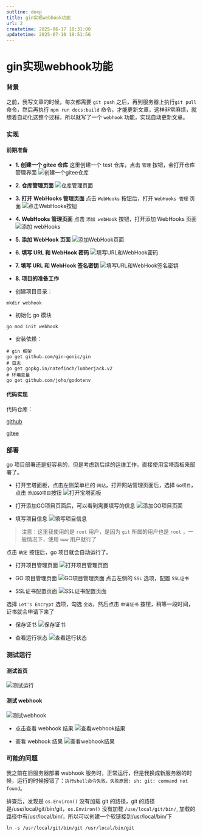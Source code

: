 ```yaml
---
outline: deep
title: gin实现webhook功能
url: 2
createtime: 2025-06-17 10:31:00
updatetime: 2025-07-10 19:51:56
---
```


# gin实现webhook功能

### 背景
之前，我写文章的时候，每次都需要 `git push` 之后，再到服务器上执行`git pull`命令，然后再执行 `npm run docs:build` 命令，才能更新文章，这样非常麻烦，就想着自动化这整个过程，所以就写了一个 `webhook` 功能，实现自动更新文章。

### 实现
#### 前期准备
- **1. 创建一个 gitee 仓库**
这里创建一个 test 仓库，点击 `管理` 按钮，会打开仓库管理界面
![创建一个gitee仓库](/uploads/2025/06/17/1.png)

- **2. 仓库管理页面**
![仓库管理页面](/uploads/2025/06/17/2.png)

- **3. 打开 WebHooks 管理页面**
点击 `WebHooks` 按钮后，打开 `WebHooks 管理` 页面
![点击WebHooks按钮](/uploads/2025/06/17/3.png)

- **4. WebHooks 管理页面**
点击 `添加 webHook` 按钮，打开添加 WebHooks 页面
![添加 webHooks](/uploads/2025/06/17/4.png)

- **5. 添加 WebHook 页面**
![添加WebHook页面](/uploads/2025/06/17/5.png)

- **6. 填写 URL 和 WebHook 密码**
![填写URL和WebHook密码](/uploads/2025/06/17/6.png)

- **7. 填写 URL 和 WebHook 签名密钥**
![填写URL和WebHook签名密钥](/uploads/2025/06/17/7.png)

- **8. 项目的准备工作**
- 创建项目目录：
```shell
mkdir webhook
```

- 初始化 go 模块
```shell
go mod init webhook
```

- 安装依赖：
```shell
# gin 框架
go get github.com/gin-gonic/gin
# 日志
go get gopkg.in/natefinch/lumberjack.v2
# 环境变量
go get github.com/joho/godotenv
```

#### 代码实现
代码仓库：

[github](https://github.com/shenlink/webhook-go) 

[gitee](https://gitee.com/shenlink/webhook-go)

### 部署
go 项目部署还是挺容易的，但是考虑到后续的运维工作，直接使用宝塔面板来部署了。
- 打开宝塔面板，点击左侧菜单栏的 `网站`，打开网站管理页面后，选择 `Go项目`，点击 `添加GO项目`按钮
![打开宝塔面板](/uploads/2025/06/17/8.png)

- 打开添加GO项目页面后，可以看到需要填写的信息
![添加GO项目页面](/uploads/2025/06/17/9.png)

- 填写项目信息
![填写项目信息](/uploads/2025/06/17/10.png)
> 注意：这里我使用的是 `root` 用户，是因为 `git` 所属的用户也是 `root` ，一般情况下，使用 `www` 用户就行了

点击 `确定` 按钮后，go 项目就会自动运行了。

- 打开项目管理页面
![打开项目管理页面](/uploads/2025/06/17/11.png)

- GO 项目管理页面
![GO项目管理页面](/uploads/2025/06/17/12.png)
点击左侧的 `SSL` 选项，配置 `SSL证书` 

- SSL证书配置页面
![SSL证书配置页面](/uploads/2025/06/17/13.png)

选择 `Let's Encrypt` 选项，勾选 `全选`，然后点击 `申请证书` 按钮，稍等一段时间，证书就会申请下来了

- 保存证书
![保存证书](/uploads/2025/06/17/14.png)

- 查看运行状态
![查看运行状态](/uploads/2025/06/17/15.png)

### 测试运行
#### 测试首页
![测试运行](/uploads/2025/06/17/16.png)

#### 测试 webhook
![测试webhook](/uploads/2025/06/17/17.png)

- 点击查看 webhook 结果
![查看webhook结果](/uploads/2025/06/17/18.png)

- 查看 webhook 结果
![查看webhook结果](/uploads/2025/06/17/19.png)

### 可能的问题
我之前在旧服务器部署 webhook 服务时，正常运行，但是我换成新服务器的时候，运行的时候报错了：`执行shell命令失败，失败原因: sh: git: command not found`。

排查后，发现是 `os.Environ()` 没有加载 git 的路径，git 的路径是/use/local/git/bin/git，`os.Environ()` 没有加载 `/use/local/git/bin/`, 加载的路径中有/usr/local/bin/，所以可以创建一个软链接到/usr/local/bin/下
```shell
ln -s /usr/local/git/bin/git /usr/local/bin/git
```